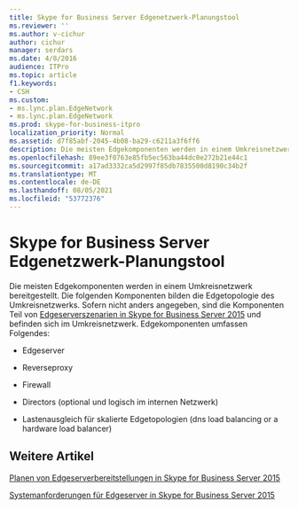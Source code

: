 ```yaml
---
title: Skype for Business Server Edgenetzwerk-Planungstool
ms.reviewer: ''
ms.author: v-cichur
author: cichur
manager: serdars
ms.date: 4/8/2016
audience: ITPro
ms.topic: article
f1.keywords:
- CSH
ms.custom:
- ms.lync.plan.EdgeNetwork
- ms.lync.plan.EdgeNetwork
ms.prod: skype-for-business-itpro
localization_priority: Normal
ms.assetid: d7f85abf-2045-4b08-ba29-c6211a3f6ff6
description: Die meisten Edgekomponenten werden in einem Umkreisnetzwerk bereitgestellt. Diese Komponenten bilden die Edgetopologie des Umkreisnetzwerks. Sofern nicht anders angegeben, sind die hier aufgeführten Komponenten Teil von Edgeserverszenarien in Skype for Business Server 2015 und befinden sich im Umkreisnetzwerk.
ms.openlocfilehash: 89ee3f0763e85fb5ec563ba44dc0e272b21e44c1
ms.sourcegitcommit: a17ad3332ca5d2997f85db7835500d8190c34b2f
ms.translationtype: MT
ms.contentlocale: de-DE
ms.lasthandoff: 08/05/2021
ms.locfileid: "53772376"
---
```

# <a name="skype-for-business-server-edge-network-planning-tool"></a>Skype for Business Server Edgenetzwerk-Planungstool
 
Die meisten Edgekomponenten werden in einem Umkreisnetzwerk bereitgestellt. Die folgenden Komponenten bilden die Edgetopologie des Umkreisnetzwerks. Sofern nicht anders angegeben, sind die Komponenten Teil von [Edgeserverszenarien in Skype for Business Server 2015](../../plan-your-deployment/edge-server-deployments/scenarios.md) und befinden sich im Umkreisnetzwerk. Edgekomponenten umfassen Folgendes:
  
- Edgeserver
    
- Reverseproxy
    
- Firewall
    
- Directors (optional und logisch im internen Netzwerk)
    
- Lastenausgleich für skalierte Edgetopologien (dns load balancing or a hardware load balancer)
    
## <a name="see-also"></a>Weitere Artikel

[Planen von Edgeserverbereitstellungen in Skype for Business Server 2015](../../plan-your-deployment/edge-server-deployments/edge-server-deployments.md)
  
[Systemanforderungen für Edgeserver in Skype for Business Server 2015](../../plan-your-deployment/edge-server-deployments/system-requirements.md)
